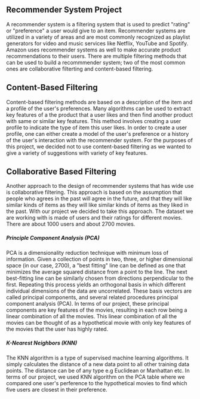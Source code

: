## Recommender System Project
A recommender system is a filtering system that is used to predict "rating" or "preference" a user would give to an item. 
Recommender systems are utilized in a variety of areas and are most commonly recognized as playlist generators for video and music services like Netflix, YouTube and Spotify.
Amazon uses recommender systems as well to make accurate product recommendations to their users. There are multiple filtering methods that can be used to build a recommmender system; two of the most common ones are collaborative filterting and content-based filtering.
## Content-Based Filtering
Content-based filtering methods are based on a description of the item and a profile of the user's preferences. 
Many algorithms can be used to extract key features of a the product that a user likes and then find another product with same or similar key features.
This method involves creating a user profile to indicate the type of item this user likes. In order to create a user profile, one can either create a model of the user's preference or a history of the user's interaction with the recommender system.
For the purposes of this project, we decided not to use content-based filtering as we wanted to give a variety of suggestions with variety of key features.
## Collaborative Based Filtering
Another approach to the design of recommender systems that has wide use is collaborative filtering. 
This approach is based on the assumption that people who agrees in the past will agree in the future, and that they will like similar kinds of items as they will like similar kinds of items as they liked in the past.
With our project we decided to take this approach. The dataset we are working with is made of users and their ratings for different movies. There are about 1000 users and about 2700 movies. 
##### Principle Component Analysis (PCA)
PCA is a dimensionality reduction technique with minimum loss of information. 
Given a collection of points in two, three, or higher dimensional space (in our case, 2700), a "best fitting" line can be defined as one that minimizes the average squared distance from a point to the line. The next best-fitting line can be similarly chosen from directions perpendicular to the first. 
Repeating this process yields an orthogonal basis in which different individual dimensions of the data are uncorrelated.
These basis vectors are called principal components, and several related procedures principal component analysis (PCA). 
In terms of our project, these principal components are key features of the movies, resulting in each row being a linear combination of all the movies. This linear combination of all the movies can be thought of as a hypothetical movie with only key features of the movies that the user has highly rated.
##### K-Nearest Neighbors (KNN)
The KNN algorithm is a type of supervised machine learning algorithms. It simply calculates the distance of a new data point to all other training data points. 
The distance can be of any type e.g Euclidean or Manhattan etc. In terms of our project, we used KNN algorithm on the PCA table where we compared one user's perference to the hypothetical movies to find which five users are closest in their preference.
